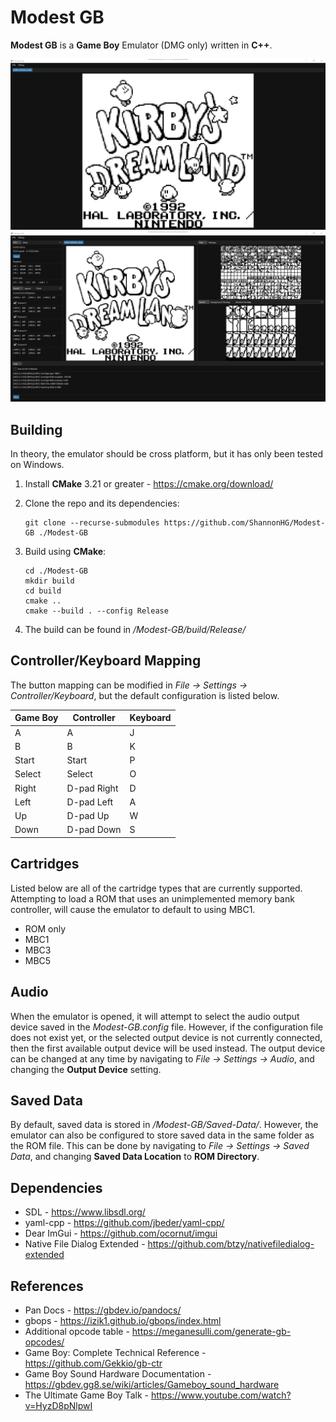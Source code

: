 # Modest GB
**Modest GB** is a **Game Boy** Emulator (DMG only) written in **C++**. 

<img src="./Screenshots/Main-Window.png" width=720>
<img src="./Screenshots/All-Windows.png" width=720>

## Building
In theory, the emulator should be cross platform, but it has only been tested on Windows.

1. Install **CMake** 3.21 or greater - https://cmake.org/download/

2. Clone the repo and its dependencies:
    ```
    git clone --recurse-submodules https://github.com/ShannonHG/Modest-GB ./Modest-GB
    ```

3. Build using **CMake**:

    ```
    cd ./Modest-GB
    mkdir build
    cd build
    cmake ..
    cmake --build . --config Release
    ```

4. The build can be found in */Modest-GB/build/Release/*

## Controller/Keyboard Mapping 
The button mapping can be modified in *File -> Settings -> Controller/Keyboard*, but the default configuration is listed below. 

| Game Boy | Controller | Keyboard |
|----------|------------|----------|
|A         |A           |J         |
|B         |B           |K         |
|Start     |Start       |P         |
|Select    |Select      |O         |
|Right     |D-pad Right |D         |
|Left      |D-pad Left  |A         |
|Up        |D-pad Up    |W         |
|Down      |D-pad Down  |S         |

## Cartridges
Listed below are all of the cartridge types that are currently supported. Attempting to load a ROM that uses an unimplemented memory bank controller, will cause the emulator to default to using MBC1.

* ROM only
* MBC1
* MBC3
* MBC5

## Audio
When the emulator is opened, it will attempt to select the audio output device saved in the *Modest-GB.config* file. However, if the configuration file does not exist yet, or the selected output device is not currently connected, then the first available output device will be used instead. The output device can be changed at any time by navigating to *File -> Settings -> Audio*, and changing the **Output Device** setting.

## Saved Data
By default, saved data is stored in */Modest-GB/Saved-Data/*. However, the emulator can also be configured to store saved data in the same folder as the ROM file. This can be done by navigating to *File -> Settings -> Saved Data*, and changing **Saved Data Location** to **ROM Directory**.

## Dependencies
* SDL - https://www.libsdl.org/
* yaml-cpp - https://github.com/jbeder/yaml-cpp/
* Dear ImGui - https://github.com/ocornut/imgui
* Native File Dialog Extended - https://github.com/btzy/nativefiledialog-extended

## References
* Pan Docs - https://gbdev.io/pandocs/
* gbops - https://izik1.github.io/gbops/index.html
* Additional opcode table - https://meganesulli.com/generate-gb-opcodes/
* Game Boy: Complete Technical Reference - https://github.com/Gekkio/gb-ctr
* Game Boy Sound Hardware Documentation - https://gbdev.gg8.se/wiki/articles/Gameboy_sound_hardware
* The Ultimate Game Boy Talk - https://www.youtube.com/watch?v=HyzD8pNlpwI
